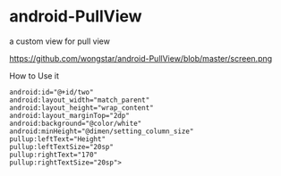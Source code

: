 # android-PullView
a custom view for pull view

https://github.com/wongstar/android-PullView/blob/master/screen.png


How to Use it

	android:id="@+id/two"
	android:layout_width="match_parent"
	android:layout_height="wrap_content"
	android:layout_marginTop="2dp"
	android:background="@color/white"
	android:minHeight="@dimen/setting_column_size"
	pullup:leftText="Height"
	pullup:leftTextSize="20sp"
	pullup:rightText="170"
	pullup:rightTextSize="20sp">
